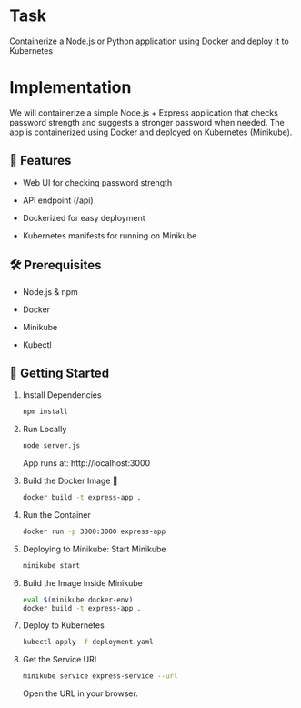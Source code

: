# Task

Containerize a Node.js or Python application using Docker and deploy it to Kubernetes

# Implementation

We will containerize a simple Node.js + Express application that checks password strength and suggests a stronger password when needed. The app is containerized using Docker and deployed on Kubernetes (Minikube).

## 🚀 Features

- Web UI for checking password strength

- API endpoint (/api)

- Dockerized for easy deployment

- Kubernetes manifests for running on Minikube

## 🛠 Prerequisites

- Node.js & npm

- Docker

- Minikube

- Kubectl

## 🚀 Getting Started

1.  Install Dependencies

    ```sh
    npm install
    ```

2. Run Locally

    ```sh
    node server.js
    ```

    App runs at: http://localhost:3000

3. Build the Docker Image 🐳

    ```sh
    docker build -t express-app .
    ```

4. Run the Container

    ```sh
    docker run -p 3000:3000 express-app
    ```

5. Deploying to Minikube: Start Minikube

    ```sh
    minikube start
    ```

6. Build the Image Inside Minikube

    ```sh
    eval $(minikube docker-env)
    docker build -t express-app .
    ```

7.  Deploy to Kubernetes

    ```sh
    kubectl apply -f deployment.yaml
    ```

8. Get the Service URL

    ```sh
    minikube service express-service --url
    ```

    Open the URL in your browser.